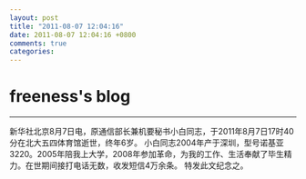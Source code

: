 ```yaml
---
layout: post
title: "2011-08-07 12:04:16"
date: 2011-08-07 12:04:16 +0800
comments: true
categories: 
---
```


# freeness's blog

----------

>
新华社北京8月7日电，原通信部长兼机要秘书小白同志，于2011年8月7日17时40分在北大五四体育馆逝世，终年6岁。
    小白同志2004年产于深圳，型号诺基亚3220。2005年陪我上大学，2008年参加革命，为我的工作、生活奉献了毕生精力。在世期间接打电话无数，收发短信4万余条。
    特发此文纪念之。